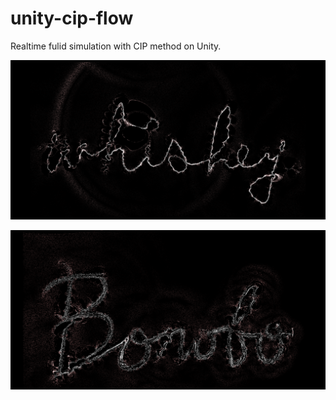 # unity-cip-flow

Realtime fulid simulation with CIP method on Unity.

![img](result1.png)

![img](result2.png)
